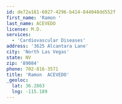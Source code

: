 ```yaml
---
id: de72a181-6027-4296-b414-844048dd552f
first_name: 'Ramon '
last_name: ACEVEDO
license: M.D.
services:
  - 'Cardiovascular Diseases'
address: '3625 Alcantara Lane'
city: 'North Las Vegas'
state: NV
zip: '89084'
phone: 702-816-3571
title: 'Ramon  ACEVEDO'
_geoloc:
  lat: 36.2863
  lng: -115.189
---
```

